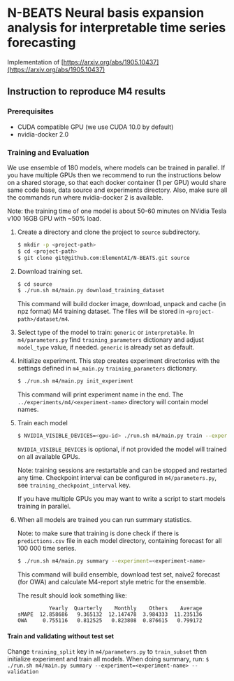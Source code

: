 # N-BEATS Neural basis expansion analysis for interpretable time series forecasting

Implementation of [https://arxiv.org/abs/1905.10437](https://arxiv.org/abs/1905.10437)

## Instruction to reproduce M4 results

### Prerequisites

* CUDA compatible GPU (we use CUDA 10.0 by default)
* nvidia-docker 2.0


### Training and Evaluation

We use ensemble of 180 models, where models can be trained in parallel.
If you have multiple GPUs then we recommend to run the instructions below on a shared storage,
so that each docker container (1 per GPU) would share same code base, data source and experiments directory.
Also, make sure all the commands run where nvidia-docker 2 is available.

Note: the training time of one model is about 50-60 minutes on NVidia Tesla v100 16GB GPU with ~50% load.

1. Create a directory and clone the project to `source` subdirectory.
    ```bash
    $ mkdir -p <project-path>
    $ cd <project-path>
    $ git clone git@github.com:ElementAI/N-BEATS.git source
    ```
1. Download training set.
    ```bash
    $ cd source
    $ ./run.sh m4/main.py download_training_dataset
    ```
    This command will build docker image, download, unpack and cache (in npz format) M4 training dataset.
    The files will be stored in `<project-path>/dataset/m4`.
1. Select type of the model to train: `generic` or `interpretable`.
    In `m4/parameters.py` find `training_parameters` dictionary and adjust `model_type` value, if needed.
    `generic` is already set as default.
1. Initialize experiment.
    This step creates experiment directories with the settings defined in `m4_main.py` `training_parameters` dictionary.
    ```bash
    $ ./run.sh m4/main.py init_experiment
    ```
    This command will print experiment name in the end. The `../experiments/m4/<experiment-name>` directory will contain 
    model names.
1. Train each model
    ```bash
    $ NVIDIA_VISIBLE_DEVICES=<gpu-id> ./run.sh m4/main.py train --experiment=<experiment-name> --model=<model-name>
    ```
    
    `NVIDIA_VISIBLE_DEVICES` is optional, if not provided the model will trained on all available GPUs.
    
    Note: training sessions are restartable and can be stopped and restarted any time.
    Checkpoint interval can be configured in `m4/parameters.py`, see `training_checkpoint_interval` key.

    If you have multiple GPUs you may want to write a script to start models training in parallel.    
1. When all models are trained you can run summary statistics.

    Note: to make sure that training is done check if there is `predictions.csv` file in each model directory,
    containing forecast for all 100 000 time series.

    ```bash
    $ ./run.sh m4/main.py summary --experiment=<experiment-name>
    ```
    This command will build ensemble, download test set, naive2 forecast (for OWA) and calculate M4-report style metric for the ensemble.

    The result should look something like:
    ```
              Yearly  Quarterly    Monthly    Others    Average
    sMAPE  12.858686   9.365132  12.147478  3.984333  11.235136
    OWA     0.755116   0.812525   0.823808  0.876615   0.799172
    ```

#### Train and validating without test set

Change `training_split` key in `m4/parameters.py` to `train_subset` then initialize experiment and train all models.
When doing summary, run: `$ ./run.sh m4/main.py summary --experiment=<experiment-name> --validation`  